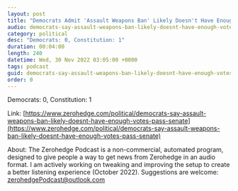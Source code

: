 ```yaml
---
layout: post
title: "Democrats Admit 'Assault Weapons Ban' Likely Doesn't Have Enough Votes To Pass Senate"
audio: democrats-say-assault-weapons-ban-likely-doesnt-have-enough-votes-pass-senate-0
category: political
desc: "Democrats: 0, Constitution: 1"
duration: 00:04:00
length: 240
datetime: Wed, 30 Nov 2022 03:05:00 +0000
tags: podcast
guid: democrats-say-assault-weapons-ban-likely-doesnt-have-enough-votes-pass-senate-0
order: 0
---
```

Democrats: 0, Constitution: 1

Link: [https://www.zerohedge.com/political/democrats-say-assault-weapons-ban-likely-doesnt-have-enough-votes-pass-senate](https://www.zerohedge.com/political/democrats-say-assault-weapons-ban-likely-doesnt-have-enough-votes-pass-senate)

About: The Zerohedge Podcast is a non-commercial, automated program, designed to give people a way to get news from Zerohedge in an audio format.  I am actively working on tweaking and improving the setup to create a better listening experience (October 2022).  Suggestions are welcome: [zerohedgePodcast@outlook.com](mailto:zerohedgePodcast@outlook.com)
